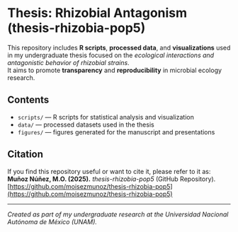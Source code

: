 # Thesis: Rhizobial Antagonism (thesis-rhizobia-pop5)

This repository includes **R scripts**, **processed data**, and **visualizations** used in my undergraduate thesis focused on the *ecological interactions and antagonistic behavior of rhizobial strains*.  
It aims to promote **transparency** and **reproducibility** in microbial ecology research.

## Contents

- `scripts/` — R scripts for statistical analysis and visualization  
- `data/` — processed datasets used in the thesis  
- `figures/` — figures generated for the manuscript and presentations  

## Citation

If you find this repository useful or want to cite it, please refer to it as:  
**Muñoz Núñez, M.O. (2025).** *thesis-rhizobia-pop5* (GitHub Repository). [https://github.com/moisezmunoz/thesis-rhizobia-pop5](https://github.com/moisezmunoz/thesis-rhizobia-pop5)

---

*Created as part of my undergraduate research at the Universidad Nacional Autónoma de México (UNAM).*
